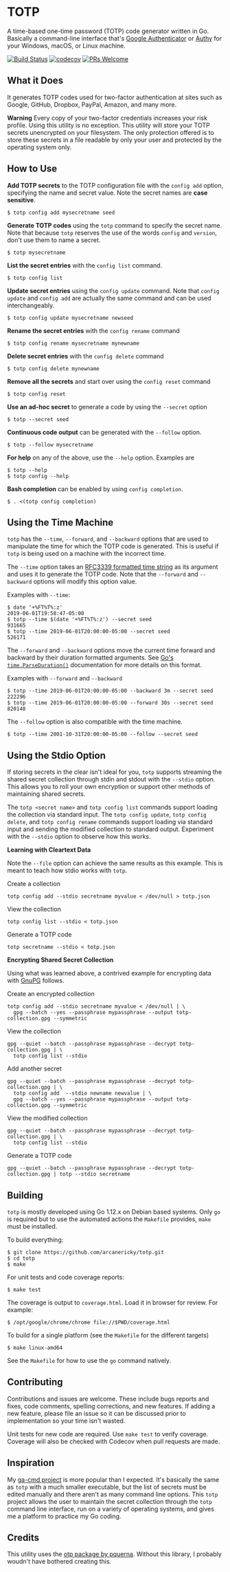# TOTP

A time-based one-time password (TOTP) code generator written in Go. Basically a command-line interface that's [Google Authenticator](https://play.google.com/store/apps/details?id=com.google.android.apps.authenticator2&hl=en_US) or [Authy](https://authy.com/) for your Windows, macOS, or Linux machine.

[![Build Status](https://travis-ci.com/arcanericky/totp.svg?branch=master)](https://travis-ci.com/arcanericky/totp)
[![codecov](https://codecov.io/gh/arcanericky/totp/branch/master/graph/badge.svg)](https://codecov.io/gh/arcanericky/totp)
[![PRs Welcome](https://img.shields.io/badge/PRs-welcome-brightgreen.svg)](http://makeapullrequest.com)

## What it Does

It generates TOTP codes used for two-factor authentication at sites such as Google, GitHub, Dropbox, PayPal, Amazon, and many more.

**Warning**
Every copy of your two-factor credentials increases your risk profile. Using this utility is no exception. This utility will store your TOTP secrets unencrypted on your filesystem. The only protection offered is to store these secrets in a file readable by only your user and protected by the operating system only.

## How to Use

**Add TOTP secrets** to the TOTP configuration file with the `config add` option, specifying the name and secret value. Note the secret names are **case sensitive**.

```
$ totp config add mysecretname seed
```

**Generate TOTP codes** using the `totp` command to specify the secret name. Note that because `totp` reserves the use of the words `config` and `version`, don't use them to name a secret.

```
$ totp mysecretname
```

**List the secret entries** with the `config list` command.

```
$ totp config list
```

**Update secret entries** using the `config update` command. Note that `config update` and `config add` are actually the same command and can be used interchangeably.

```
$ totp config update mysecretname newseed
```

**Rename the secret entries** with the `config rename` command

```
$ totp config rename mysecretname mynewname
```

**Delete secret entries** with the `config delete` command

```
$ totp config delete mynewname
```

**Remove all the secrets** and start over using the `config reset` command

```
$ totp config reset
```

**Use an ad-hoc secret** to generate a code by using the `--secret` option

```
$ totp --secret seed
```

**Continuous code output** can be generated with the `--follow` option.

```
$ totp --follow mysecretname
```

**For help** on any of the above, use the `--help` option. Examples are

```
$ totp --help
$ totp config --help
```

**Bash completion** can be enabled by using `config completion`.

```
$ . <(totp config completion)
```

## Using the Time Machine

`totp` has the `--time`, `--forward`, and `--backward` options that are used to manipulate the time for which the TOTP code is generated. This is useful if `totp` is being used on a machine with the incorrect time.

The `--time` option takes an [RFC3339 formatted time string](https://tools.ietf.org/html/rfc3339) as its argument and uses it to generate the TOTP code. Note that the `--forward` and `--backward` options will modify this option value.

Examples with `--time`:

```
$ date '+%FT%T%:z'
2019-06-01T19:58:47-05:00
$ totp --time $(date '+%FT%T%:z') --secret seed
931665
$ totp --time 2019-06-01T20:00:00-05:00 --secret seed
526171
```

The `--forward` and `--backward` options move the current time forward and backward by their duration formatted arguments. See [Go's `time.ParseDuration()`](https://golang.org/pkg/time/#ParseDuration) documentation for more details on this format.

Examples with `--forward` and `--backward`

```
$ totp --time 2019-06-01T20:00:00-05:00 --backward 3m --secret seed
222296
$ totp --time 2019-06-01T20:00:00-05:00 --forward 30s --secret seed
820148
```

The `--follow` option is also compatible with the time machine.

```
$ totp --time 2001-10-31T20:00:00-05:00 --follow --secret seed
```

## Using the Stdio Option

If storing secrets in the clear isn't ideal for you, `totp` supports streaming the shared secret collection through stdin and stdout with the `--stdio` option. This allows you to roll your own encryption or support other methods of maintaining shared secrets.

The `totp <secret name>` and `totp config list` commands support loading the collection via standard input. The 
`totp config update`, `totp config delete`, and `totp config rename` commands support loading via standard input and sending the modified collection to standard output. Experiment with the `--stdio` option to observe how this works.

**Learning with Cleartext Data**

Note the `--file` option can achieve the same results as this example. This is meant to teach how stdio works with `totp`.

Create a collection

```
totp config add --stdio secretname myvalue < /dev/null > totp.json
```

View the collection

```
totp config list --stdio < totp.json
```

Generate a TOTP code

```
totp secretname --stdio < totp.json
```

**Encrypting Shared Secret Collection**

Using what was learned above, a contrived example for encrypting data with [GnuPG](https://gnupg.org/) follows.

Create an encrypted collection
```
totp config add --stdio secretname myvalue < /dev/null | \
  gpg --batch --yes --passphrase mypassphrase --output totp-collection.gpg --symmetric
```

View the collection

```
gpg --quiet --batch --passphrase mypassphrase --decrypt totp-collection.gpg | \
  totp config list --stdio
```

Add another secret

```
gpg --quiet --batch --passphrase mypassphrase --decrypt totp-collection.gpg | \
  totp config add  --stdio newname newvalue | \
  gpg --batch --yes --passphrase mypassphrase --output totp-collection.gpg --symmetric
```

View the modified collection

```
gpg --quiet --batch --passphrase mypassphrase --decrypt totp-collection.gpg | \
  totp config list --stdio
```

Generate a TOTP code

```
gpg --quiet --batch --passphrase mypassphrase --decrypt totp-collection.gpg | totp --stdio secretname
```

## Building

`totp` is mostly developed using Go 1.12.x on Debian based systems. Only `go` is required but to use the automated actions the `Makefile` provides, `make` must be installed.

To build everything:

```
$ git clone https://github.com/arcanericky/totp.git
$ cd totp
$ make
```

For unit tests and code coverage reports:

```
$ make test
```

The coverage is output to `coverage.html`. Load it in browser for review. For example:

```
$ /opt/google/chrome/chrome file://$PWD/coverage.html
```

To build for a single platform (see the `Makefile` for the different targets)

```
$ make linux-amd64
```

See the `Makefile` for how to use the `go` command natively.

## Contributing

Contributions and issues are welcome. These include bugs reports and fixes, code comments, spelling corrections, and new features. If adding a new feature, please file an issue so it can be discussed prior to implementation so your time isn't wasted.

Unit tests for new code are required. Use `make test` to verify coverage. Coverage will also be checked with Codecov when pull requests are made.

## Inspiration

My [ga-cmd project](https://github.com/arcanericky/ga-cmd) is more popular than I expected. It's basically the same as `totp` with a much smaller executable, but the list of secrets must be edited manually and there aren't as many command line options. This `totp` project allows the user to maintain the secret collection through the `totp` command line interface, run on a variety of operating systems, and gives me a platform to practice my Go coding.

## Credits

This utility uses the [otp package by pquerna](https://github.com/pquerna/otp). Without this library, I probably woudn't have bothered creating this.